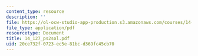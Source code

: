 ```yaml
---
content_type: resource
description: ''
file: https://ol-ocw-studio-app-production.s3.amazonaws.com/courses/14-127-behavioral-economics-and-finance-spring-2004/20ce732f0723ec5e81bcd369fc45cb70_14_127_ps2sol.pdf
file_type: application/pdf
resourcetype: Document
title: 14_127_ps2sol.pdf
uid: 20ce732f-0723-ec5e-81bc-d369fc45cb70
---
```

